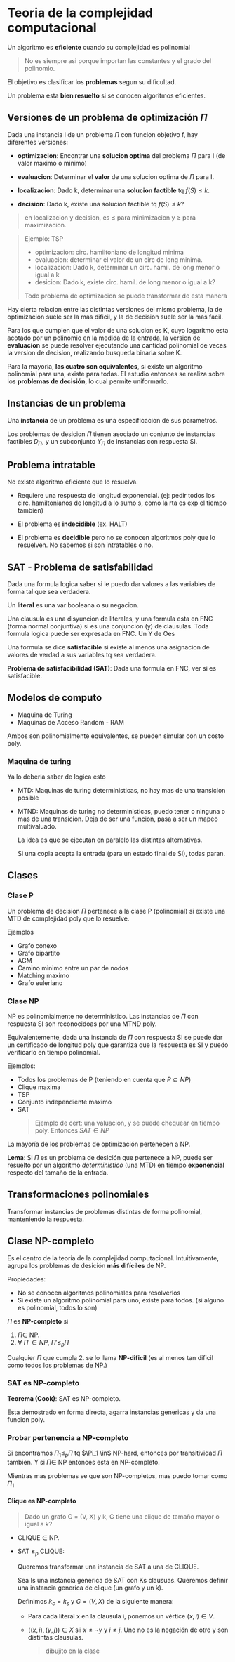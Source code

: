 # Teoria de la complejidad computacional

Un algoritmo es **eficiente** cuando su complejidad es polinomial

> No es siempre asi porque importan las constantes y el grado del polinomio.

El objetivo es clasificar los **problemas** segun su dificultad.

Un problema esta **bien resuelto** si se conocen algoritmos eficientes.

## Versiones de un problema de optimización $\Pi$

Dada una instancia I de un problema $\Pi$ con funcion objetivo f, hay diferentes
versiones:

- **optimizacion**: Encontrar una **solucion optima** del problema $\Pi$ para I
  (de valor maximo o minimo)

- **evaluacion**: Determinar el **valor** de una solucion optima de $\Pi$ para I.
- **localizacion**: Dado k, determinar una **solucion factible** tq $f(S) \leq k$.
- **decision**: Dado k, existe una solucion factible tq $f(S) \leq k$?
> en localizacion y decision, es $\leq$ para minimizacion y $\geq$ para
> maximizacion.

> Ejemplo: TSP
> - optimizacion: circ. hamiltoniano de longitud minima
> - evaluacion: determinar el valor de un circ de long minima.
> - localizacion: Dado k, determinar un circ. hamil. de long menor o igual a k
> - desicion: Dado k, existe circ. hamil. de long menor o igual a k?
> 
> Todo problema de optimizacion se puede transformar de esta manera

Hay cierta relacion entre las distintas versiones del mismo problema, la de
optimizacion suele ser la mas dificil, y la de decision suele ser la mas facil.

Para los que cumplen que el valor de una solucion es K, cuyo logaritmo esta
acotado por un polinomio en la medida de la entrada, la version de
**evaluacion** se puede resolver ejecutando una cantidad polinomial de veces la
version de decision, realizando busqueda binaria sobre K.

Para la mayoria, **las cuatro son equivalentes**, si existe un algoritmo
polinomial para una, existe para todas. El estudio entonces se realiza sobre los
**problemas de decisión**, lo cual permite uniformarlo.

## Instancias de un problema

Una **instancia** de un problema es una especificacion de sus parametros.

Los problemas de desicion $\Pi$ tienen asociado un conjunto de instancias
factibles $D_\Pi$, y un subconjunto $Y_\Pi$ de instancias con respuesta SI.

## Problema intratable

No existe algoritmo eficiente que lo resuelva.

- Requiere una respuesta de longitud exponencial. (ej: pedir todos los circ.
  hamiltonianos de longitud a lo sumo s, como la rta es exp el tiempo tambien)

- El problema es **indecidible** (ex. HALT)
- El problema es **decidible** pero no se conocen algoritmos poly que lo
  resuelven. No sabemos si son intratables o no.

## SAT - Problema de satisfabilidad

Dada una formula logica saber si le puedo dar valores a las variables de forma
tal que sea verdadera.

Un **literal** es una var booleana o su negacion.

Una clausula es una disyuncion de literales, y una formula esta en FNC (forma
normal conjuntiva) si es una conjuncion (y) de clausulas. Toda formula logica
puede ser expresada en FNC. Un Y de Oes

Una formula se dice **satisfacible** si existe al menos una asignacion de
valores de verdad a sus variables tq sea verdadera.

**Problema de satisfacibilidad (SAT)**: Dada una formula en FNC, ver si es
satisfacible.

## Modelos de computo

- Maquina de Turing
- Maquinas de Acceso Random - RAM

Ambos son polinomialmente equivalentes, se pueden simular con un costo poly.

### Maquina de turing

Ya lo deberia saber de logica esto

- MTD: Maquinas de turing deterministicas, no hay mas de una transicion posible
- MTND: Maquinas de turing no deterministicas, puedo tener o ninguna o mas de una transicion.
  Deja de ser una funcion, pasa a ser un mapeo multivaluado.

  La idea es que se ejecutan en paralelo las distintas alternativas.

  Si una copia acepta la entrada (para un estado final de SI), todas paran.

## Clases

### Clase P

Un problema de decision $\Pi$ pertenece a la clase P (polinomial) si existe una
MTD de complejidad poly que lo resuelve.

Ejemplos

- Grafo conexo
- Grafo bipartito
- AGM
- Camino minimo entre un par de nodos
- Matching maximo
- Grafo euleriano

### Clase NP

NP es polinomialmente no deterministico. Las instancias de $\Pi$ con respuesta
SI son reconocidoas por una MTND poly.

Equivalentemente, dada una instancia de $\Pi$ con respuesta SI se puede dar un
certificado de longitud poly que garantiza que la respuesta es SI y puedo
verificarlo en tiempo polinomial.

Ejemplos:

- Todos los problemas de P (teniendo en cuenta que $P \subseteq NP$)
- Clique maxima
- TSP
- Conjunto independiente maximo
- SAT
  > Ejemplo de cert: una valuacion, y se puede chequear en tiempo poly. Entonces
  > $SAT \in NP$

La mayoría de los problemas de optimización pertenecen a NP.

**Lema**: Si $\Pi$ es un problema de desición que pertenece a NP, puede ser
resuelto por un algoritmo *deterministico* (una MTD) en tiempo **exponencial**
respecto del tamaño de la entrada.

## Transformaciones polinomiales

Transformar instancias de problemas distintas de forma polinomial, manteniendo
la respuesta.

## Clase NP-completo

Es el centro de la teoría de la complejidad computacional. Intuitivamente,  agrupa
los problemas de desición **más difíciles** de NP.

Propiedades:

- No se conocen algoritmos polinomiales para resolverlos
- Si existe un algoritmo polinomial para uno, existe para todos.
  (si alguno es polinomial, todos lo son)

$\Pi$ es **NP-completo** si

1. $\Pi \in$ NP.
2. $\forall\ \Pi' \in NP,\ \Pi' \leq_p \Pi$

Cualquier $\Pi$ que cumpla 2. se lo llama **NP-dificil** (es al menos tan
dificil como todos los problemas de NP.)

### SAT es NP-completo

**Teorema (Cook)**: SAT es NP-completo.

Esta demostrado en forma directa, agarra instancias genericas y da una funcion
poly.

### Probar pertenencia a NP-completo

Si encontramos $\Pi_1 \leq_p \Pi$ tq $\Pi_1 \in\$ NP-hard, entonces por
transitividad $\Pi$ tambien. Y si $\Pi \in$ NP entonces esta en NP-completo.

Mientras mas problemas se que son NP-completos, mas puedo tomar como $\Pi_1$

#### Clique es NP-completo

> Dado un grafo G = (V, X) y k, G tiene una clique de tamaño mayor o igual a k?

- CLIQUE $\in$ NP.
- SAT $\leq_p$ CLIQUE:
  
  Queremos transformar una instancia de SAT a una de CLIQUE.

  Sea Is una instancia generica de SAT con Ks clausuas. Queremos definir una
  instancia generica de clique (un grafo y un k).

  Definimos $k_c = k_s$ y $G = (V, X)$ de la siguiente manera:

  - Para cada literal x en la clausula i, ponemos un vértice $(x, i) \in V$.
  - $((x, i), (y, j)) \in X$ sii $x \neq \neg y$ y $i \neq j$. Uno no es la
    negación de otro y son distintas clausulas.

    > dibujito en la clase
